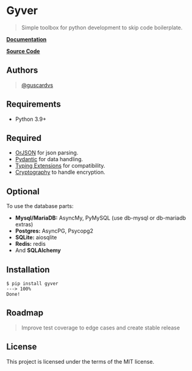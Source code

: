 # Gyver

> Simple toolbox for python development to skip code boilerplate.

[**Documentation**](https://guscardvs.github.io/gyver/)

[**Source Code**](https://github.com/guscardvs/gyver)

## Authors

> [@guscardvs](https://github.com/guscardvs)

## Requirements

* Python 3.9+

## Required

* [OrJSON](https://github.com/ijl/orjson) for json parsing.
* [Pydantic](https://docs.pydantic.dev) for data handling.
* [Typing Extensions](https://github.com/python/typing_extensions) for compatibility.
* [Cryptography](https://cryptography.io) to handle encryption.

## Optional

To use the database parts:
* **Mysql/MariaDB:** AsyncMy, PyMySQL (use db-mysql or db-mariadb extras)
* **Postgres:** AsyncPG, Psycopg2
* **SQLite:** aiosqlite
* **Redis:** redis
* And **SQLAlchemy**

## Installation

```console
$ pip install gyver
---> 100%
Done!
```

## Roadmap

> Improve test coverage to edge cases and create stable release

##  License

This project is licensed under the terms of the MIT license.